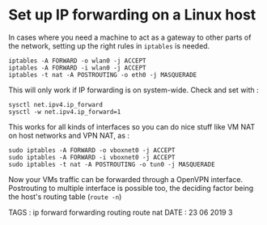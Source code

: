 # Set up IP forwarding on a Linux host

In cases where you need a machine to act as a gateway to other parts of the network, setting up the right rules in `iptables` is needed.

```
iptables -A FORWARD -o wlan0 -j ACCEPT
iptables -A FORWARD -i wlan0 -j ACCEPT
iptables -t nat -A POSTROUTING -o eth0 -j MASQUERADE
```

This will only work if IP forwarding is on system-wide. Check and set with :

```
sysctl net.ipv4.ip_forward
sysctl -w net.ipv4.ip_forward=1
```

This works for all kinds of interfaces so you can do nice stuff like VM NAT on host networks and VPN NAT, as : 

```
sudo iptables -A FORWARD -o vboxnet0 -j ACCEPT
sudo iptables -A FORWARD -i vboxnet0 -j ACCEPT
sudo iptables -t nat -A POSTROUTING -o tun0 -j MASQUERADE
```

Now your VMs traffic can be forwarded through a OpenVPN interface. Postrouting to multiple interface is possible too, the deciding factor being the host's routing table (`route -n`)

TAGS : ip forward forwarding routing route nat
DATE : 23 06 2019 3
